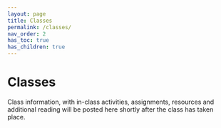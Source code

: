 ```yaml
---
layout: page
title: Classes
permalink: /classes/
nav_order: 2
has_toc: true 
has_children: true
---
```


# Classes

Class information, with in-class activities, assignments, resources and additional reading will be posted here shortly after the class has taken place.
